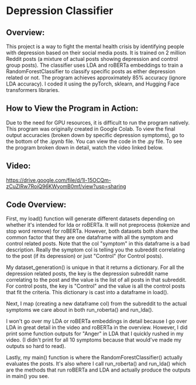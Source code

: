 # Depression Classifier

## Overview:

This project is a way to fight the mental health crisis by identifying people with depression based on their social media posts. It is trained on 2 million Reddit posts (a mixture of actual posts showing depression and control group posts). The classifier uses LDA and roBERTa embeddings to train a RandomForestClassifier to classify specific posts as either depression related or not. The program achieves approximately 85% accuracy (ignore LDA accuracy). I coded it using the pyTorch, sklearn, and Hugging Face transformers libraries. 

## How to View the Program in Action:

Due to the need for GPU resources, it is difficult to run the program natively. This program was originally created in Google Colab. To view the final output accuracies (broken down by specific depression symptoms), go to the bottom of the .ipynb file. You can view the code in the .py file. To see the program broken down in detail, watch the video linked below. 

## Video: 

https://drive.google.com/file/d/1l-15OCQm-zCuZIRw7RoiQ96KWyomB0mf/view?usp=sharing

## Code Overview: 

First, my load() function will generate different datasets depending on whether it's intended for lda or roBERTa. It will not preprocess (tokenize and stop word remove) for roBERTa.
However, both datasets both share the common factor that they are one dataframe with all the symptom and control related posts. Note that the col "symptom" in this dataframe is a bad description. 
Really the symptom col is telling you the subreddit correlating to the post (if its depression) or just "Control" (for Control posts).

My dataset_generation() is unique in that it returns a dictionary. For all the depression related posts, the key is the depression subreddit name correlating to the post and the value
is the list of all posts in that subreddit. For control posts, the key is "Control" and the value is all the control posts that fit the criteria. This dictionary is cast into a dataframe
in load().  

Next, I map (creating a new dataframe col) from the subreddit to the actual symptoms we care about in both run_roberta() and run_lda(). 

I won't go over my LDA or roBERTa embeddings in detail because I go over LDA in great detail in the video and roBERTa in the overview. However, I did print some function
outputs for "Anger" in LDA that I quickly rushed in my video. (I didn't print for all 10 symptoms because that would've made my outputs so hard to read). 

Lastly, my main() function is where the RandomForestClassifier() actually evaluates the posts. It's also where I call run_roberta() and run_lda() which are the methods that run 
roBERTa and LDA and actually produce the outputs in main() you see.

